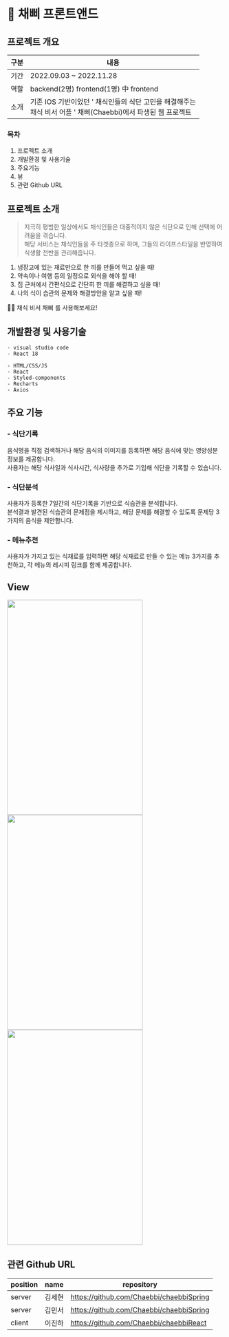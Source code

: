 # 🥙 채삐 프론트앤드
## 프로젝트 개요
| 구분 | 내용 |
|----|------|
| 기간 | 2022.09.03 ~ 2022.11.28 |
|역할 | backend(2명) frontend(1명) 中 frontend |
| 소개 | 기존 IOS 기반이었던 ' 채식인들의 식단 고민을 해결해주는 <br/>채식 비서 어플 ' 채삐(Chaebbi)에서 파생된 웹 프로젝트 |

### 목차
1. 프로젝트 소개
2. 개발환경 및 사용기술
3. 주요기능
4. 뷰
5. 관련 Github URL

## 프로젝트 소개
>지극히 평범한 일상에서도 채식인들은 대중적이지 않은 식단으로 인해 선택에 어려움을 겪습니다.<br/>
>해당 서비스는 채식인들을 주 타겟층으로 하며, 그들의 라이프스타일을 반영하여 식생활 전반을 관리해줍니다.
1. 냉장고에 있는 재료만으로 한 끼를 만들어 먹고 싶을 때!
2. 약속이나 여행 등의 일정으로 외식을 해야 할 때!
3. 집 근처에서 간편식으로 간단히 한 끼를 해결하고 싶을 때!
4. 나의 식이 습관의 문제와 해결방안을 알고 싶을 때!

🙋🏻 채식 비서 채삐 를 사용해보세요!

## 개발환경 및 사용기술
````
- visual studio code
- React 18

- HTML/CSS/JS
- React
- Styled-components
- Recharts 
- Axios
````

## 주요 기능
### - 식단기록
음식명을 직접 검색하거나 해당 음식의 이미지를 등록하면 해당 음식에 맞는 영양성분 정보를 제공합니다.<br/>
사용자는 해당 식사일과 식사시간, 식사량을 추가로 기입해 식단을 기록할 수 있습니다.
### - 식단분석
사용자가 등록한 7일간의 식단기록을 기반으로 식습관을 분석합니다. <br/>
분석결과 발견된 식습관의 문제점을 제시하고, 해당 문제를 해결할 수 있도록 문제당 3가지의 음식을 제안합니다.
### - 메뉴추천
사용자가 가지고 있는 식재료를 입력하면 해당 식재료로 만들 수 있는 메뉴 3가지를 추천하고, 각 메뉴의 레시피 링크를 함께 제공합니다.

## View
<p>
<img src="https://user-images.githubusercontent.com/90168078/198579612-94ec757e-a830-409a-a246-2bb8887a03b3.PNG" width="315" height="500"/>
<img src="https://user-images.githubusercontent.com/90168078/198581508-5b71fb14-4a2e-4d83-adf4-71814cec4d3d.jpg" width="315" height="500"/>
<img src="https://user-images.githubusercontent.com/90168078/198581857-9e15871c-5eb5-4f55-ace3-cf066208e607.jpg" width="315" height="500"/>
</p>

## 관련 Github URL
|position|name|repository|
|--------|----|----------|
|server|김세현|https://github.com/Chaebbi/chaebbiSpring|
|server|김민서|https://github.com/Chaebbi/chaebbiSpring|
|client|이진하|https://github.com/Chaebbi/chaebbiReact|
